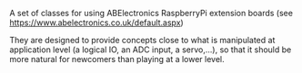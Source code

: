A set of classes for using ABElectronics RaspberryPi extension boards 
(see https://www.abelectronics.co.uk/default.aspx)

They are designed to provide concepts close to what is manipulated at application level 
(a logical IO, an ADC input, a servo,...), so that it should be more natural for newcomers
than playing at a lower level. 